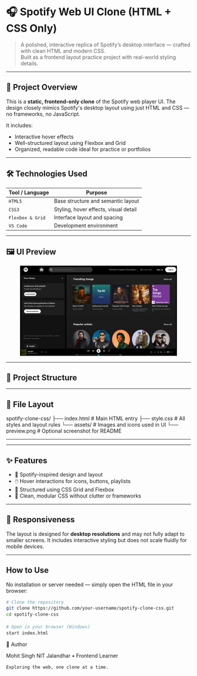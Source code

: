 # 🎧 Spotify Web UI Clone (HTML + CSS Only)

> A polished, interactive replica of Spotify’s desktop interface — crafted with clean HTML and modern CSS.  
> Built as a frontend layout practice project with real-world styling details.

---

## 🧩 Project Overview

This is a **static, frontend-only clone** of the Spotify web player UI. The design closely mimics Spotify's desktop layout using just HTML and CSS — no frameworks, no JavaScript.

It includes:
- Interactive hover effects
- Well-structured layout using Flexbox and Grid
- Organized, readable code ideal for practice or portfolios

---

## 🛠️ Technologies Used

| Tool / Language | Purpose                              |
|------------------|---------------------------------------|
| `HTML5`          | Base structure and semantic layout    |
| `CSS3`           | Styling, hover effects, visual detail |
| `Flexbox & Grid` | Interface layout and spacing          |
| `VS Code`        | Development environment               |

---

## 🖼️ UI Preview

<p align="center">
  <img src="./assets/preview.png" alt="Spotify Clone Preview" width="85%">
</p>

---

## 📁 Project Structure

---

## 📁 File Layout
spotify-clone-css/
├── index.html # Main HTML entry
├── style.css # All styles and layout rules
└── assets/ # Images and icons used in UI
└── preview.png # Optional screenshot for README


---


---

## ✨ Features

- 🎨 Spotify-inspired design and layout
- 🖱️ Hover interactions for icons, buttons, playlists
- 🔳 Structured using CSS Grid and Flexbox
- 🧼 Clean, modular CSS without clutter or frameworks

---

## 📐 Responsiveness

The layout is designed for **desktop resolutions** and may not fully adapt to smaller screens. It includes interactive styling but does not scale fluidly for mobile devices.

---

## How to Use

No installation or server needed — simply open the HTML file in your browser:

```bash
# Clone the repository
git clone https://github.com/your-username/spotify-clone-css.git
cd spotify-clone-css

# Open in your browser (Windows)
start index.html
```

👤 Author

Mohit Singh
NIT Jalandhar • Frontend Learner

    Exploring the web, one clone at a time.
